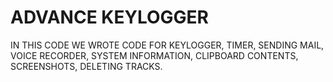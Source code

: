# ADVANCE KEYLOGGER
IN THIS CODE WE WROTE CODE FOR KEYLOGGER, TIMER,
SENDING MAIL, VOICE RECORDER, SYSTEM
INFORMATION, CLIPBOARD CONTENTS, SCREENSHOTS,
DELETING TRACKS. 
